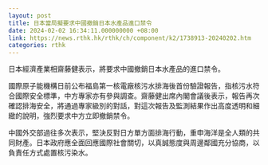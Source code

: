 ```yaml
---
layout: post
title: 日本當局擬要求中國撤銷日本水產品進口禁令
date: 2024-02-02 16:34:11.000000000 +08:00
link: https://news.rthk.hk/rthk/ch/component/k2/1738913-20240202.htm
categories: rthk
---
```


日本經濟產業相齋藤健表示，將要求中國撤銷日本水產品的進口禁令。

國際原子能機構日前公布福島第一核電廠核污水排海後首份驗證報告，指核污水符合國際安全標準，中方專家亦有參與調查。齋藤健出席內閣會議後表示，報告再次確認排海安全，將通過專家級別的對話，對這次報告及監測結果作出高度透明和細緻的說明，強烈要求中方立即撤銷禁令。

中國外交部過往多次表示，堅決反對日方單方面排海行動，重申海洋是全人類的共同財產。日本政府應全面回應國際社會關切，以真誠態度與周邊鄰國充分協商，以負責任方式處置核污染水。
